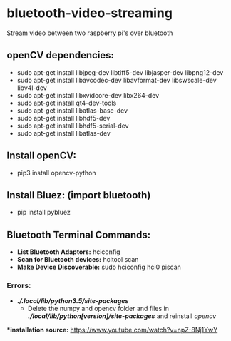 # bluetooth-video-streaming
Stream video between two raspberry pi's over bluetooth

## openCV dependencies:
* sudo apt-get install libjpeg-dev libtiff5-dev libjasper-dev libpng12-dev<br/>
* sudo apt-get install libavcodec-dev libavformat-dev libswscale-dev libv4l-dev<br/>
* sudo apt-get install libxvidcore-dev libx264-dev<br/>
* sudo apt-get install qt4-dev-tools<br/>
* sudo apt-get install libatlas-base-dev
* sudo apt-get install libhdf5-dev
* sudo apt-get install libhdf5-serial-dev
* sudo apt-get install libatlas-dev


## Install openCV:
* pip3 install opencv-python

## Install Bluez: (import bluetooth)
* pip install pybluez

## Bluetooth Terminal Commands:
* __List Bluetooth Adaptors:__ hciconfig
* __Scan for Bluetooth devices:__ hcitool scan
* __Make Device Discoverable:__ sudo hciconfig hci0 piscan

### Errors:
* __*./.local/lib/python3.5/site-packages*__
  * Delete the numpy and opencv folder and files in __*./local/lib/python[version]/site-packages*__ and reinstall *opencv*


__*installation source:__ https://www.youtube.com/watch?v=npZ-8Nj1YwY
